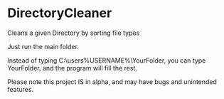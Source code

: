 # DirectoryCleaner
Cleans a given Directory by sorting file types

Just run the main folder.

Instead of typing C:\users\%USERNAME%\YourFolder, you can type YourFolder, and the program will fill the rest.

Please note this project IS in alpha, and may have bugs and unintended features.
